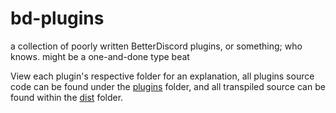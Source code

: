 # bd-plugins

a collection of poorly written BetterDiscord plugins, or something; who knows.
might be a one-and-done type beat

View each plugin's respective folder for an explanation, all plugins source code
can be found under the [plugins](./plugins/) folder, and all transpiled source can be
found within the [dist](./dist/) folder.